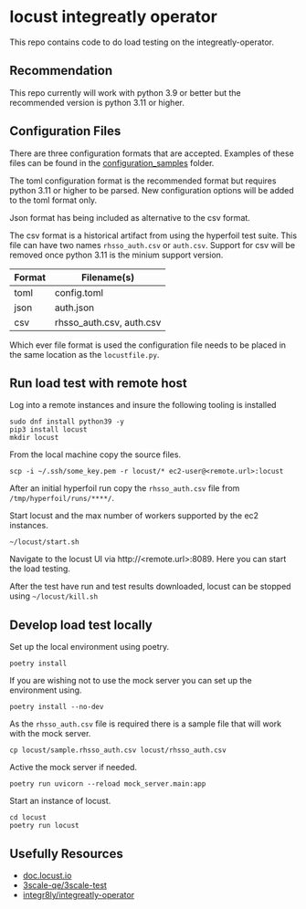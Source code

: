 # locust integreatly operator

This repo contains code to do load testing on the integreatly-operator.

## Recommendation
This repo currently will work with python 3.9 or better but the recommended version is python 3.11 or higher. 

## Configuration Files
There are three configuration formats that are accepted. 
Examples of these files can be found in the [configuration_samples](./configuration_samples) folder.

The toml configuration format is the recommended format but requires python 3.11 or higher to be parsed.
New configuration options will be added to the toml format only.

Json format has being included as alternative to the csv format.

The csv format is a historical artifact from using the hyperfoil test suite. 
This file can have two names `rhsso_auth.csv` or `auth.csv`.
Support for csv will be removed once python 3.11 is the minium support version.

| Format | Filename(s)              |
|--------|--------------------------|
| toml   | config.toml              |
| json   | auth.json                |
| csv    | rhsso_auth.csv, auth.csv |

Which ever file format is used the configuration file needs to be placed in the same location as the `locustfile.py`. 

 
## Run load test with remote host
Log into a remote instances and insure the following tooling is installed
```shell
sudo dnf install python39 -y
pip3 install locust
mkdir locust
```

From the local machine copy the source files.
```shell
scp -i ~/.ssh/some_key.pem -r locust/* ec2-user@<remote.url>:locust
```

After an initial hyperfoil run copy the `rhsso_auth.csv` file from `/tmp/hyperfoil/runs/****/`.

Start locust and the max number of workers supported by the ec2 instances.
```shell
~/locust/start.sh
```

Navigate to the locust UI via http://<remote.url>:8089.
Here you can start the load testing.

After the test have run and test results downloaded, locust can be stopped using `~/locust/kill.sh`

## Develop load test locally
Set up the local environment using poetry.
```shell
poetry install
```

If you are wishing not to use the mock server you can set up the environment using.
```shell
poetry install --no-dev
```

As the `rhsso_auth.csv` file is required there is a sample file that will work with the mock server.
```shell
cp locust/sample.rhsso_auth.csv locust/rhsso_auth.csv
```

Active the mock server if needed.
```shell
poetry run uvicorn --reload mock_server.main:app
```

Start an instance of locust.
```shell
cd locust
poetry run locust
```

## Usefully Resources
* [doc.locust.io](https://docs.locust.io/en/stable/)
* [3scale-qe/3scale-test](https://github.com/3scale-qe/3scale-tests)
* [integr8ly/integreatly-operator](https://github.com/integr8ly/integreatly-operator)